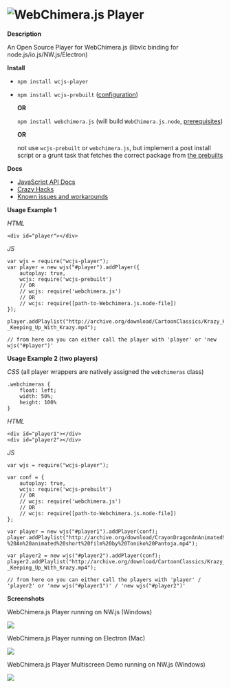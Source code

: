 # <img alt="WebChimera.js Player" src="https://raw.githubusercontent.com/jaruba/wcjs-logos/master/logos/small/wcjs-player.png">

**Description**

An Open Source Player for WebChimera.js (libvlc binding for node.js/io.js/NW.js/Electron)

**Install**
- ``npm install wcjs-player``
- ``npm install wcjs-prebuilt`` ([configuration](https://github.com/Ivshti/wcjs-prebuilt#configuration))

  **OR**

  ``npm install webchimera.js`` (will build `WebChimera.js.node`, [prerequisites](https://github.com/RSATom/WebChimera.js#build-prerequisites))

  **OR**

  not use `wcjs-prebuilt` or `webchimera.js`, but implement a post install script or a grunt task that fetches the correct package from [the prebuilts](https://github.com/RSATom/WebChimera.js/releases)

**Docs**
- [JavaScript API Docs](https://github.com/jaruba/wcjs-player/wiki/JavaScript-API)
- [Crazy Hacks](https://github.com/jaruba/wcjs-player/wiki/Crazy-Hacks)
- [Known issues and workarounds](https://github.com/RSATom/WebChimera.js#known-issues-and-workarounds)

**Usage Example 1**

*HTML*

	<div id="player"></div>

*JS*

	var wjs = require("wcjs-player");
	var player = new wjs("#player").addPlayer({
		autoplay: true,
		wcjs: require('wcjs-prebuilt')
		// OR
		// wcjs: require('webchimera.js')
		// OR
		// wcjs: require([path-to-Webchimera.js.node-file])
	});

	player.addPlaylist("http://archive.org/download/CartoonClassics/Krazy_Kat_-_Keeping_Up_With_Krazy.mp4");

	// from here on you can either call the player with 'player' or 'new wjs("#player")'


**Usage Example 2 (two players)**

*CSS* (all player wrappers are natively assigned the ``webchimeras`` class)

	.webchimeras {
		float: left;
		width: 50%;
		height: 100%
	}

*HTML*

	<div id="player1"></div>
	<div id="player2"></div>

*JS*

	var wjs = require("wcjs-player");

	var conf = {
		autoplay: true,
		wcjs: require('wcjs-prebuilt')
		// OR
		// wcjs: require('webchimera.js')
		// OR
		// wcjs: require([path-to-Webchimera.js.node-file])
	};

	var player = new wjs("#player1").addPlayer(conf);
	player.addPlaylist("http://archive.org/download/CrayonDragonAnAnimatedShortFilmByTonikoPantoja/Crayon%20Dragon%20-%20An%20animated%20short%20film%20by%20Toniko%20Pantoja.mp4");

	var player2 = new wjs("#player2").addPlayer(conf);
	player2.addPlaylist("http://archive.org/download/CartoonClassics/Krazy_Kat_-_Keeping_Up_With_Krazy.mp4");

	// from here on you can either call the players with 'player' / 'player2' or 'new wjs("#player1")' / 'new wjs("#player2")'


**Screenshots**

WebChimera.js Player running on NW.js (Windows)

<img src="http://webchimera.org/samples/wcjs-player.png">

WebChimera.js Player running on Electron (Mac)

<img src="http://webchimera.org/samples/wcjs-player-2.png">

WebChimera.js Player Multiscreen Demo running on NW.js (Windows)

<img src="http://webchimera.org/samples/wcjs-player-5.png">
